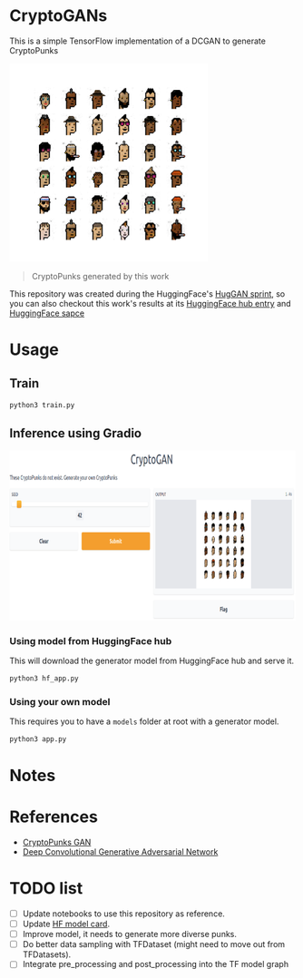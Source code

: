 # CryptoGANs
This is a simple TensorFlow implementation of a DCGAN to generate CryptoPunks

<img src="./assets/gen_samples.png" width="350" height="350">

> CryptoPunks generated by this work

This repository was created during the HuggingFace's [HugGAN sprint](https://github.com/huggingface/community-events/tree/main/huggan), so you can also checkout this work's results at its [HuggingFace hub entry](https://huggingface.co/huggan/crypto-gan) and [HuggingFace sapce](https://huggingface.co/spaces/huggan/crypto-gan)


# Usage

## Train
```bash
python3 train.py
```

## Inference using Gradio
<img src="./assets/gradio_inference.png" width="900" height="300">

### Using model from HuggingFace hub
This will download the generator model from HuggingFace hub and serve it.
```bash
python3 hf_app.py
```

### Using your own model
This requires you to have a `models` folder at root with a generator model.
```bash
python3 app.py
```

# Notes

# References
- [CryptoPunks GAN](https://github.com/teddykoker/cryptopunks-gan)
- [Deep Convolutional Generative Adversarial Network](https://www.tensorflow.org/tutorials/generative/dcgan)

# TODO list
- [ ] Update notebooks to use this repository as reference.
- [ ] Update [HF model card]((https://huggingface.co/huggan/crypto-gan)).
- [ ] Improve model, it needs to generate more diverse punks.
- [ ] Do better data sampling with TFDataset (might need to move out from TFDatasets).
- [ ] Integrate pre_processing and post_processing into the TF model graph